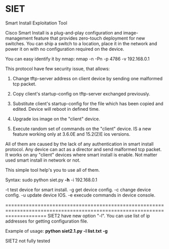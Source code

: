 # SIET
Smart Install Exploitation Tool

Cisco Smart Install is a plug-and-play configuration and image-management feature that provides zero-touch deployment for new switches. You can ship a switch to a location, place it in the network and power it on with no configuration required on the device.

You can easy identify it by nmap: 
nmap -n -Pn -p 4786 -v 192.168.0.1

This protocol have few security issue, that allows:

1. Change tftp-server address on client device by sending one malformed tcp packet.

2. Copy client's startup-config on tftp-server exchanged previously.

3. Substitute client's startup-config for the file which has been copied and edited. Device will reboot in defined time.

4. Upgrade ios image on the "client" device.

5. Execute random set of commands on the "client" device. IS a new feature working only at 3.6.0E and 15.2(2)E ios versions. 


All of them are caused by the lack of any authentication in smart install protocol. Any device can act as a director and send malformed tcp packet. It works on any "client" devices where smart install is enable. Not matter used smart install in network or not.

This simple tool help's you to use all of them.

Syntax: sudo python siet.py **-h** -i 192.168.0.1

  -t  test device for smart install.
  -g  get device config.
  -c  change device config.
  -u  update device IOS.
  -e  execude commands in device console.

==========================================================================================================================
SIET2 have new option "-l". You can use list of ip addresses for getting configuration file.

Example of usage: **python siet2.1.py -l list.txt -g**

SIET2 not fully tested
